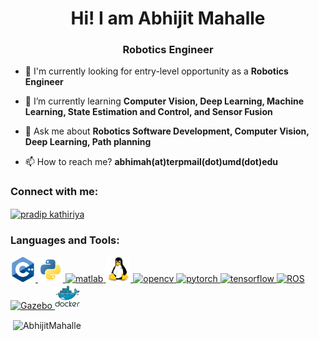 <h1 align="center">Hi! I am Abhijit Mahalle</h1>
<h3 align="center">Robotics Engineer</h3>

- 🔭 I'm currently looking for entry-level opportunity as a **Robotics Engineer**

- 🌱 I’m currently learning **Computer Vision, Deep Learning, Machine Learning, State Estimation and Control, and Sensor Fusion**

- 💬 Ask me about **Robotics Software Development, Computer Vision, Deep Learning, Path planning**

- 📫 How to reach me? **abhimah(at)terpmail(dot)umd(dot)edu**

<h3 align="left">Connect with me:</h3>
<p align="left">
<a href="https://linkedin.com/in/abhijitmahalle" target="blank"><img align="center" src="https://raw.githubusercontent.com/rahuldkjain/github-profile-readme-generator/master/src/images/icons/Social/linked-in-alt.svg" alt="pradip kathiriya" height="30" width="40" /></a>
</p>

<h3 align="left">Languages and Tools:</h3>
<p align="left"> <a href="https://www.w3schools.com/cpp/" target="_blank" rel="noreferrer"> 
<img src="https://raw.githubusercontent.com/devicons/devicon/master/icons/cplusplus/cplusplus-original.svg" alt="cplusplus" width="40" height="40"/> </a> 

<a href="https://www.python.org" target="_blank" rel="noreferrer"> 
<img src="https://raw.githubusercontent.com/devicons/devicon/master/icons/python/python-original.svg" alt="python" width="40" height="40"/> </a>

<a href="https://www.mathworks.com/" target="_blank" rel="noreferrer"> 
<img src="https://upload.wikimedia.org/wikipedia/commons/2/21/Matlab_Logo.png" alt="matlab" width="40" height="40"/> </a>

<a href="https://www.linux.org/" target="_blank" rel="noreferrer"> 
<img src="https://raw.githubusercontent.com/devicons/devicon/master/icons/linux/linux-original.svg" alt="linux" width="40" height="40"/> </a>  

<a href="https://opencv.org/" target="_blank" rel="noreferrer">
<img src="https://www.vectorlogo.zone/logos/opencv/opencv-icon.svg" alt="opencv" width="40" height="40"/> </a>  

<a href="https://pytorch.org/" target="_blank" rel="noreferrer"> 
<img src="https://www.vectorlogo.zone/logos/pytorch/pytorch-icon.svg" alt="pytorch" width="40" height="40"/> </a> 

<a href="https://www.tensorflow.org" target="_blank" rel="noreferrer"> 
<img src="https://www.vectorlogo.zone/logos/tensorflow/tensorflow-icon.svg" alt="tensorflow" width="40" height="40"/> </a>

<a href="https://www.ros.org/" target="_blank" rel="noreferrer"> 
<img align="bottom" src="https://upload.wikimedia.org/wikipedia/commons/b/bb/Ros_logo.svg" alt="ROS" width="70" height="40"/></a>

<a href="https://gazebosim.org/" target="_blank" rel="noreferrer">
<img align="bottom" src="https://gazebosim.org/assets/images/logos/gazebo_vert_pos.svg" alt="Gazebo" width="40" height="40"/> </a> 

<a href="https://www.docker.com/" target="_blank" rel="noreferrer"> 
<img src="https://raw.githubusercontent.com/devicons/devicon/master/icons/docker/docker-original-wordmark.svg" alt="docker" width="40" height="40"/> </a>

<!-- <p><img align="left" src="https://github-readme-stats.vercel.app/api/top-langs?username=AbhijitMahalle&show_icons=true&locale=en&theme=dark&layout=compact" alt="AbhijitMahalle" /></p> -->

<p>&nbsp;<img align="center" src="https://github-readme-stats.vercel.app/api?username=AbhijitMahalle&show_icons=true&locale=en&theme=dark" alt="AbhijitMahalle" /></p>

<!-- <p><img align="center" src="https://github-readme-streak-stats.herokuapp.com/?user=AbhijitMahalle&theme=dark" alt="AbhijitMahalle" /></p> -->

